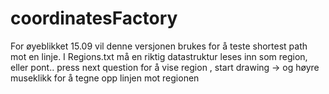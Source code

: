 coordinatesFactory
==================

For øyeblikket 15.09 vil denne versjonen brukes for å teste shortest path mot en linje. I Regions.txt må en riktig datastruktur leses inn som region, eller pont..   press next question for å vise region , start drawing  -> og høyre museklikk for å tegne opp linjen mot regionen
